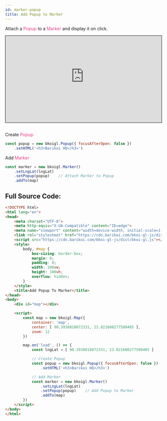 ```yaml
---
id: marker-popup
title: Add Popup to Marker
---
```

Attach a <span style="color:#e83e8c">Popup</span> to a <span style="color:#e83e8c">Marker</span> and display it on click.

<iframe src="https://bkoi-gl-example-add-popup-to-marker.surge.sh/" width="100%" height="280px" frameborder="0" style="border:1px solid black" allowfullscreen></iframe>

##
Create <span style="color:#e83e8c">Popup</span>

``` js
const popup = new bkoigl.Popup({ focusAfterOpen: false })
    .setHTML('<h3>Barikoi HQ</h3>')
```
Add <span style="color:#e83e8c">Marker</span>

``` js
const marker = new bkoigl.Marker()
    .setLngLat(lngLat)
    .setPopup(popup)    // Attach Marker to Popup
    .addTo(map)
```

## Full Source Code:
``` html
<!DOCTYPE html>
<html lang="en">
<head>
    <meta charset="UTF-8">
    <meta http-equiv="X-UA-Compatible" content="IE=edge">
    <meta name="viewport" content="width=device-width, initial-scale=1.0">
    <link rel="stylesheet" href="https://cdn.barikoi.com/bkoi-gl-js/dist/bkoi-gl.css">
    <script src="https://cdn.barikoi.com/bkoi-gl-js/dist/bkoi-gl.js"></script>
    <style>
        body, #map {
            box-sizing: border-box;
            margin: 0;
            padding: 0;
            width: 100vw;
            height: 100vh;
            overflow: hidden;
        }
    </style>
    <title>Add Popup To Marker</title>
</head>
<body>
    <div id="map"></div>

    <script>
        const map = new bkoigl.Map({
            container: 'map',
            center: [ 90.3938010872331, 23.821600277500405 ],
            zoom: 12
        })

        map.on('load', () => {
            const lngLat = [ 90.3938010872331, 23.821600277500405 ]

            // Create Popup
            const popup = new bkoigl.Popup({ focusAfterOpen: false })
                .setHTML('<h3>Barikoi HQ</h3>')

            // Add Marker
            const marker = new bkoigl.Marker()
                .setLngLat(lngLat)
                .setPopup(popup)    // Add Popup to Marker
                .addTo(map)
        })
    </script>
</body>
</html>
```